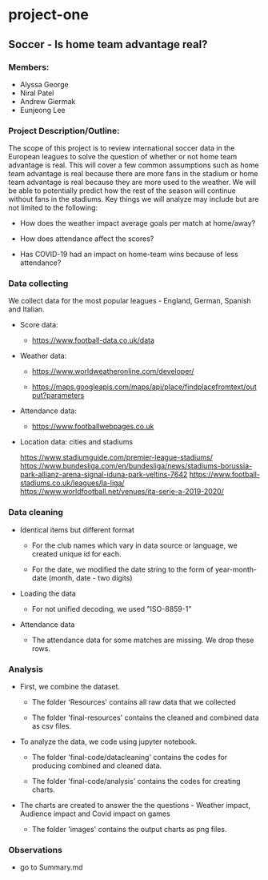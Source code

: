 # project-one


## Soccer - Is home team advantage real? 


### Members: 

* Alyssa George 
* Niral Patel 
* Andrew Giermak
* Eunjeong Lee 


### Project Description/Outline:

The scope of this project is to review international soccer data in the European leagues to solve the question of whether or not home team advantage is real. This will cover a few common assumptions such as home team advantage is real because there are more fans in the stadium or home team advantage is real because they are more used to the weather. We will be able to potentially predict how the rest of the season will continue without fans in the stadiums.
Key things we will analyze may include but are not limited to the following: 


* How does the weather impact average goals per match at home/away?

* How does attendance affect the scores?

* Has COVID-19 had an impact on home-team wins because of less attendance?



### Data collecting

We collect data for the most popular leagues - England, German, Spanish and Italian.

* Score data: 

    - https://www.football-data.co.uk/data
    
    
* Weather data: 

    - https://www.worldweatheronline.com/developer/
    
    - https://maps.googleapis.com/maps/api/place/findplacefromtext/output?parameters 


* Attendance data:

    - https://www.footballwebpages.co.uk


* Location data: cities and stadiums

    https://www.stadiumguide.com/premier-league-stadiums/
    https://www.bundesliga.com/en/bundesliga/news/stadiums-borussia-park-allianz-arena-signal-iduna-park-veltins-7642
    https://www.football-stadiums.co.uk/leagues/la-liga/ 
    https://www.worldfootball.net/venues/ita-serie-a-2019-2020/
    
    

### Data cleaning

* Identical items but different format

    - For the club names which vary in data source or language, we created unique id for each. 
    
    - For the date, we modified the date string to the form of year-month-date (month, date - two digits)
    

* Loading the data 

    - For not unified decoding, we used "ISO-8859-1"


* Attendance data

    - The attendance data for some matches are missing. We drop these rows.



### Analysis


* First, we combine the dataset.

    - The folder 'Resources' contains all raw data that we collected
    
    - The folder 'final-resources' contains the cleaned and combined data as csv files.


* To analyze the data, we code using jupyter notebook.

    - The folder 'final-code/datacleaning' contains the codes for producing combined and cleaned data.
    
    - The folder 'final-code/analysis' contains the codes for creating charts.   
    

* The charts are created to answer the the questions - Weather impact, Audience impact and Covid impact on games

    - The folder 'images' contains the output charts as png files.
    
    
### Observations


* go to Summary.md
